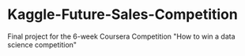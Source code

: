 # Kaggle-Future-Sales-Competition
Final project for the 6-week Coursera Competition "How to win a data science competition"
